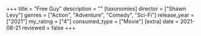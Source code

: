 +++
title = "Free Guy"
description = ""
[taxonomies]
director = ["Shawn Levy"] 
genres = ["Action", "Adventure", "Comedy", "Sci-Fi"]
release_year = ["2021"]
my_rating = ["4"]
consumed_type = ["Movie"]
[extra]
date = 2021-08-21
reviewed = false
+++
